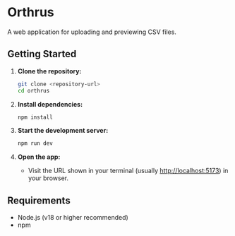 # Orthrus

A web application for uploading and previewing CSV files.

## Getting Started

1. **Clone the repository:**

   ```sh
   git clone <repository-url>
   cd orthrus
   ```

2. **Install dependencies:**

   ```sh
   npm install
   ```

3. **Start the development server:**

   ```sh
   npm run dev
   ```

4. **Open the app:**
   - Visit the URL shown in your terminal (usually [http://localhost:5173](http://localhost:5173)) in your browser.

## Requirements

- Node.js (v18 or higher recommended)
- npm
